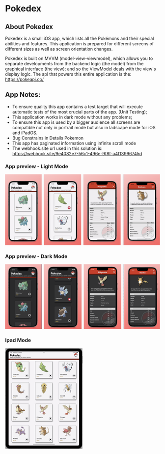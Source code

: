# Pokedex

## About Pokedex
Pokedex is a small iOS app, which lists all the Pokémons and their special abilities and features.
This application is prepared for different screens of different sizes as well as screen orientation changes.

Pokedex is built on MVVM (model-view-viewmodel), which allows you to separate developments from the backend logic (the model) from the graphical interface (the view); and so the ViewModel deals with the view's display logic.
The api that powers this entire application is the: https://pokeapi.co/


## App Notes:
- To ensure quality this app contains a test target that will execute automatic tests of the most crucial parts of the app. (Unit Testing);
- This application works in dark mode without any problems;
- To ensure this app is used by a bigger audience all screens are compatible not only in portrait mode but also in ladscape mode for iOS and iPadOS.
- Bug Constrains in Details Pokemon
- This app has paginated information using infinite scroll mode
- The webhook.site url used in this solution is: https://webhook.site/9e4082e7-56c1-496e-9f8f-a4f13996745d


### App preview - Light Mode 
![App](./screenshots/1.png)

### App preview - Dark Mode 
![App](./screenshots/2.png)

### Ipad Mode
<img src="./screenshots/3.png" align="center" width="50%"/>
